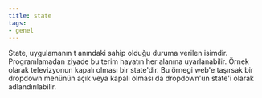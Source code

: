 ```yaml
---
title: state
tags:
- genel
---
```


State, uygulamanın t anındaki sahip olduğu duruma verilen isimdir. Programlamadan ziyade bu terim hayatın
her alanına uyarlanabilir. Örnek olarak televizyonun kapalı olması bir state'dir. Bu örnegi web'e taşırsak
bir dropdown menünün açık veya kapalı olması da dropdown'un state'i olarak adlandırılabilir.
